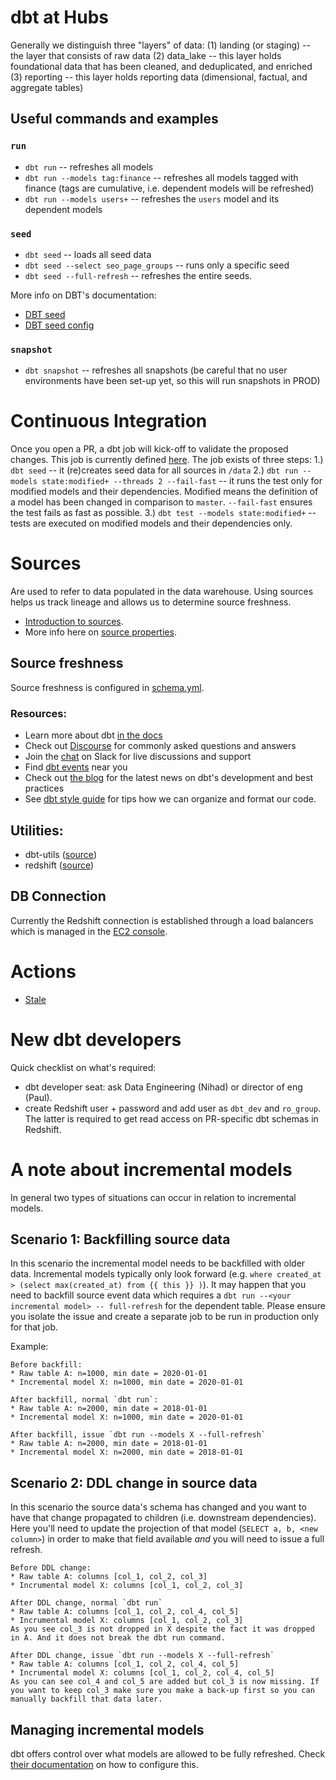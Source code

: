 # dbt at Hubs

Generally we distinguish three "layers" of data:
(1) landing (or staging) -- the layer that consists of raw data
(2) data_lake -- this layer holds foundational data that has been cleaned, and deduplicated, and enriched
(3) reporting -- this layer holds reporting data (dimensional, factual, and aggregate tables)

## Useful commands and examples

### `run`
- `dbt run` -- refreshes all models
- `dbt run --models tag:finance` -- refreshes all models tagged with finance (tags are cumulative, i.e. dependent models will be refreshed)
- `dbt run --models users+` -- refreshes the `users` model and its dependent models

### `seed`
- `dbt seed` -- loads all seed data
- `dbt seed --select seo_page_groups` -- runs only a specific seed
- `dbt seed --full-refresh` -- refreshes the entire seeds.

More info on DBT's documentation:
- [DBT seed](https://docs.getdbt.com/docs/building-a-dbt-project/seeds)
- [DBT seed config](https://docs.getdbt.com/reference/seed-configs)

### `snapshot`
- `dbt snapshot` -- refreshes all snapshots (be careful that no user environments have been set-up yet, so this will run snapshots in PROD)

# Continuous Integration
Once you open a PR, a dbt job will kick-off to validate the proposed changes. This job is currently defined [here](https://cloud.getdbt.com/#/accounts/12103/projects/19451/jobs/26919/). The job exists of three steps:
1.) `dbt seed` -- it (re)creates seed data for all sources in `/data`
2.) `dbt run --models state:modified+ --threads 2 --fail-fast` -- it runs the test only for modified models and their dependencies. Modified means the definition of a model has been changed in comparison to `master`. `--fail-fast` ensures the test fails as fast as possible.
3.) `dbt test --models state:modified+` -- tests are executed on modified models and their dependencies only.

# Sources
Are used to refer to data populated in the data warehouse. Using sources helps us track lineage and allows us to determine source freshness.
- [Introduction to sources](https://docs.getdbt.com/docs/building-a-dbt-project/using-sources).
- More info here on [source properties](https://docs.getdbt.com/reference/resource-properties/freshness).

## Source freshness
Source freshness is configured in [schema.yml](models/schema.yml).

### Resources:
- Learn more about dbt [in the docs](https://docs.getdbt.com/docs/introduction)
- Check out [Discourse](https://discourse.getdbt.com/) for commonly asked questions and answers
- Join the [chat](http://slack.getdbt.com/) on Slack for live discussions and support
- Find [dbt events](https://events.getdbt.com) near you
- Check out [the blog](https://blog.getdbt.com/) for the latest news on dbt's development and best practices
- See [dbt style guide](https://github.com/dbt-labs/corp/blob/master/dbt_style_guide.md) for tips how we can organize and format our code.

## Utilities:
- dbt-utils ([source](https://github.com/dbt-labs/dbt-utils))
- redshift ([source](https://github.com/dbt-labs/redshift))

## DB Connection
Currently the Redshift connection is established through a load balancers which is managed in the [EC2 console](https://eu-west-1.console.aws.amazon.com/ec2/v2/home?region=eu-west-1#LoadBalancers:sort=loadBalancerName).

# Actions
- [Stale](https://github.com/actions/stale)

# New dbt developers
Quick checklist on what's required:
- dbt developer seat: ask Data Engineering (Nihad) or director of eng (Paul).
- create Redshift user + password and add user as `dbt_dev` and `ro_group`. The latter is required to get read access on PR-specific dbt schemas in Redshift.

# A note about incremental models
In general two types of situations can occur in relation to incremental models.

## Scenario 1: Backfilling source data
In this scenario the incremental model needs to be backfilled with older data. Incremental models typically only look forward (e.g. `where created_at > (select max(created_at) from {{ this }} )`). It may happen that you need to backfill source event data which requires a `dbt run --<your incremental model> -- full-refresh` for the dependent table. Please ensure you isolate the issue and create a separate job to be run in production only for that job.

Example:
```
Before backfill: 
* Raw table A: n=1000, min date = 2020-01-01
* Incremental model X: n=1000, min date = 2020-01-01

After backfill, normal `dbt run`:
* Raw table A: n=2000, min date = 2018-01-01
* Incremental model X: n=1000, min date = 2020-01-01

After backfill, issue `dbt run --models X --full-refresh`
* Raw table A: n=2000, min date = 2018-01-01
* Incremental model X: n=2000, min date = 2018-01-01
```

## Scenario 2: DDL change in source data
In this scenario the source data's schema has changed and you want to have that change propagated to children (i.e. downstream dependencies). Here you'll need to update the projection of that model (`SELECT a, b, <new column>`) in order to make that field available _and_ you will need to issue a full refresh.

```
Before DDL change:
* Raw table A: columns [col_1, col_2, col_3]
* Incrumental model X: columns [col_1, col_2, col_3]

After DDL change, normal `dbt run`
* Raw table A: columns [col_1, col_2, col_4, col_5]
* Incrumental model X: columns [col_1, col_2, col_3]
As you see col_3 is not dropped in X despite the fact it was dropped in A. And it does not break the dbt run command.

After DDL change, issue `dbt run --models X --full-refresh`
* Raw table A: columns [col_1, col_2, col_4, col_5]
* Incrumental model X: columns [col_1, col_2, col_4, col_5]
As you can see col_4 and col_5 are added but col_3 is now missing. If you want to keep col_3 make sure you make a back-up first so you can manually backfill that data later.
```
## Managing incremental models
dbt offers control over what models are allowed to be fully refreshed. Check [their documentation](https://docs.getdbt.com/reference/resource-configs/full_refresh/) on how to configure this.
